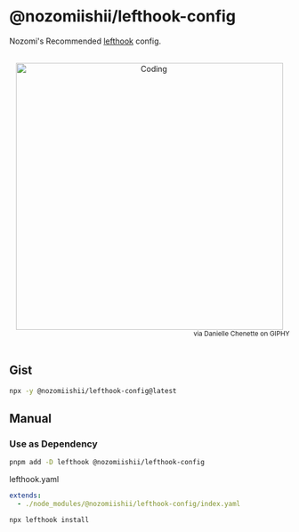 # @nozomiishii/lefthook-config

Nozomi's Recommended [lefthook](https://github.com/evilmartians/lefthook) config.

<!-- Main Image -->
<br>
<div align="center">
  <img src="https://media.giphy.com/media/US7vLRTU5sAPcQcEHx/giphy.gif" alt="Coding" width="480" />
</div>
<div align="right">
  <small>via Danielle Chenette on GIPHY</small>
</div>
<br>

## Gist

```sh
npx -y @nozomiishii/lefthook-config@latest
```

## Manual

### Use as Dependency

```sh
pnpm add -D lefthook @nozomiishii/lefthook-config
```

lefthook.yaml

```yaml
extends:
  - ./node_modules/@nozomiishii/lefthook-config/index.yaml
```

```sh
npx lefthook install
```
